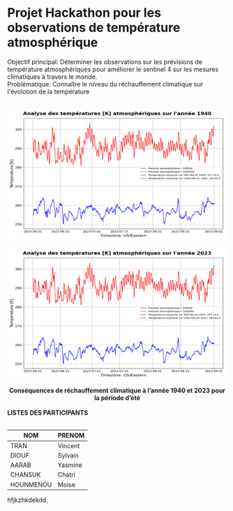 # Projet Hackathon pour les observations de température atmosphérique

Objectif principal:  Déterminer les observations sur les prévisions de température atmosphériques pour améliorer le sentinel 4 sur les mesures climatiques à travers le monde. <br>
Problématique: Connaître le niveau du réchauffement climatique sur l'évolotion de la température <br>

&nbsp; <img src="./visualisation/1940_temperature.png" alt="1940_temperature.png" width="550" height="300" /> &nbsp; &nbsp; <img src="./visualisation/2023_temperature.png" alt="2023_temperature.png" width="550" height="300" />  <br>
<center> <b> Conséquences de réchauffement climatique  à l’année 1940 et  2023 pour la période d’été </b> </center> <br> 
<b> LISTES DES PARTICIPANTS  </b> <br> <br> 
   
| NOM  | PRENOM |
|  ------ | ------ |
|TRAN|Vincent|
|DIOUF|Sylvain|
|AARAB|Yasmine|
|CHANSUK|Chatri|
|HOUNMENOU|Moise|

hfjkzhkdekdd,
